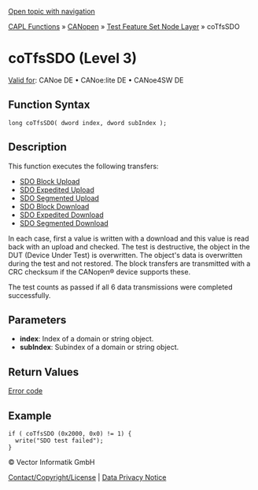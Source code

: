 [Open topic with navigation](../../../../../../CANoeDEFamily.htm#Topics/CAPLFunctions/CANopen/NodeLayerTFS/Functions/CAPLfunctionCoTfsSdo.md)

[CAPL Functions](../../../CAPLfunctions.md) » [CANopen](../../CAPLfunctionsCANopenOverview.md) » [Test Feature Set Node Layer](../CAPLfunctionsCANopenNLTFSLevelOverview.md) » coTfsSDO

# coTfsSDO (Level 3)

[Valid for](../../../../Shared/FeatureAvailability.md): CANoe DE • CANoe:lite DE • CANoe4SW DE

## Function Syntax

```plaintext
long coTfsSDO( dword index, dword subIndex );
```

## Description

This function executes the following transfers:

- [SDO Block Upload](../../../../CANoeCANalyzer/CANopen/TfsNodelayer/PDOTests.md)
- [SDO Expedited Upload](../../../../CANoeCANalyzer/CANopen/TfsNodelayer/SDO/ExpSdoUpload.md)
- [SDO Segmented Upload](../../../../CANoeCANalyzer/CANopen/TfsNodelayer/SDO/SegSdoUpload.md)
- [SDO Block Download](../../../../CANoeCANalyzer/CANopen/TfsNodelayer/SDO/BlockSdoDownload.md)
- [SDO Expedited Download](../../../../CANoeCANalyzer/CANopen/TfsNodelayer/SDO/ExpSdoDownload.md)
- [SDO Segmented Download](../../../../CANoeCANalyzer/CANopen/TfsNodelayer/SDO/SegSDODownload.md)

In each case, first a value is written with a download and this value is read back with an upload and checked. The test is destructive, the object in the DUT (Device Under Test) is overwritten. The object's data is overwritten during the test and not restored. The block transfers are transmitted with a CRC checksum if the CANopen® device supports these.

The test counts as passed if all 6 data transmissions were completed successfully.

## Parameters

- **index**: Index of a domain or string object.
- **subIndex**: Subindex of a domain or string object.

## Return Values

[Error code](../CAPLfunctionsCANopenNLTFSErrorCodes.md)

## Example

```plaintext
if ( coTfsSDO (0x2000, 0x0) != 1) {
  write("SDO test failed");
}
```

© Vector Informatik GmbH

[Contact/Copyright/License](../../../../Shared/ContactCopyrightLicense.md) | [Data Privacy Notice](https://www.vector.com/int/en/company/get-info/privacy-policy/)